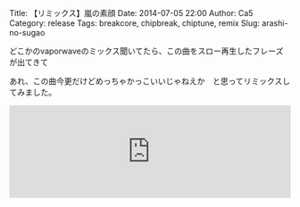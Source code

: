 Title: 【リミックス】嵐の素顔
Date: 2014-07-05 22:00
Author: Ca5
Category: release
Tags: breakcore, chipbreak, chiptune, remix
Slug: arashi-no-sugao

どこかのvaporwaveのミックス聞いてたら、この曲をスロー再生したフレーズが出てきて  

あれ、この曲今更だけどめっちゃかっこいいじゃねえか　と思ってリミックスしてみました。

<iframe width="100%" height="166" scrolling="no" frameborder="no" src="https://w.soundcloud.com/player/?url=https%3A//api.soundcloud.com/tracks/155509600&amp;color=ff5500&amp;auto_play=false&amp;hide_related=false&amp;show_comments=true&amp;show_user=true&amp;show_reposts=false"></iframe>
